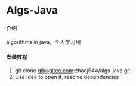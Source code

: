 # Algs-Java

#### 介绍
algorithms in java，个人学习用

#### 安装教程

1.  git clone git@gitee.com:zhaoj644/algs-java.git
2.  Use Idea to open it, resolve dependencies